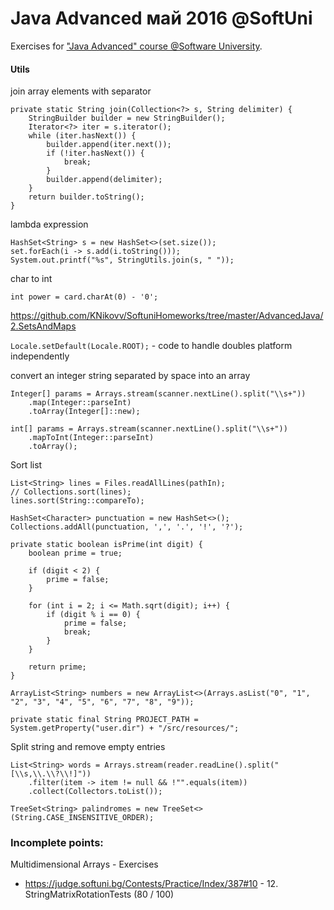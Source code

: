 # Java Advanced май 2016 @SoftUni

Exercises for ["Java Advanced" course @Software University](https://softuni.bg/trainings/1377/advanced-java-may-2016).

#### Utils

join array elements with separator

```
private static String join(Collection<?> s, String delimiter) {
    StringBuilder builder = new StringBuilder();
    Iterator<?> iter = s.iterator();
    while (iter.hasNext()) {
        builder.append(iter.next());
        if (!iter.hasNext()) {
            break;
        }
        builder.append(delimiter);
    }
    return builder.toString();
}
```

lambda expression

```
HashSet<String> s = new HashSet<>(set.size());
set.forEach(i -> s.add(i.toString()));
System.out.printf("%s", StringUtils.join(s, " "));
```

char to int

`int power = card.charAt(0) - '0';`


https://github.com/KNikovv/SoftuniHomeworks/tree/master/AdvancedJava/2.SetsAndMaps

`Locale.setDefault(Locale.ROOT);` - code to handle doubles platform independently 

convert an integer string separated by space into an array

```
Integer[] params = Arrays.stream(scanner.nextLine().split("\\s+"))
    .map(Integer::parseInt)
    .toArray(Integer[]::new);
```
```
int[] params = Arrays.stream(scanner.nextLine().split("\\s+"))
    .mapToInt(Integer::parseInt)
    .toArray();
```

Sort list

```
List<String> lines = Files.readAllLines(pathIn);
// Collections.sort(lines);
lines.sort(String::compareTo);
```

```
HashSet<Character> punctuation = new HashSet<>();
Collections.addAll(punctuation, ',', '.', '!', '?');
```

```
private static boolean isPrime(int digit) {
    boolean prime = true;
        
    if (digit < 2) {
        prime = false;
    }

    for (int i = 2; i <= Math.sqrt(digit); i++) {
        if (digit % i == 0) {
            prime = false;
            break;
        }
    }

    return prime;
}
```

```
ArrayList<String> numbers = new ArrayList<>(Arrays.asList("0", "1", "2", "3", "4", "5", "6", "7", "8", "9"));
```

```
private static final String PROJECT_PATH = System.getProperty("user.dir") + "/src/resources/";
```

Split string and remove empty entries
```
List<String> words = Arrays.stream(reader.readLine().split("[\\s,\\.\\?\\!]"))
    .filter(item -> item != null && !"".equals(item))
    .collect(Collectors.toList());
```

```
TreeSet<String> palindromes = new TreeSet<>(String.CASE_INSENSITIVE_ORDER);
```

### Incomplete points: 

Multidimensional Arrays - Exercises
- https://judge.softuni.bg/Contests/Practice/Index/387#10 - 12. StringMatrixRotationTests (80 / 100) 














